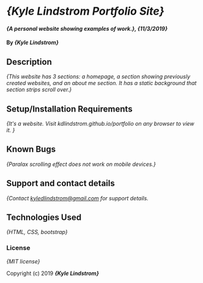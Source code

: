# _{Kyle Lindstrom Portfolio Site}_

#### _{A personal website showing examples of work.}, {11/3/2019}_

#### By _**{Kyle Lindstrom}**_

## Description

_{This website has 3 sections: a homepage, a section showing previously created websites, and an about me section.  It has a static background that section strips scroll over.}_

## Setup/Installation Requirements



_{It's a website. Visit kdlindstrom.github.io/portfolio on any browser to view it. }_

## Known Bugs

_{Paralax scrolling effect does not work on mobile devices.}_

## Support and contact details

_{Contact kyledlindstrom@gmail.com for support details._

## Technologies Used

_{HTML, CSS, bootstrap}_

### License

*{MIT license}*

Copyright (c) 2019 **_{Kyle Lindstrom}_**

